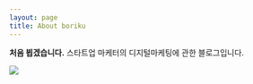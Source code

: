 ```yaml
---
layout: page
title: About boriku
---
```


**처음 뵙겠습니다.**
스타트업 마케터의 디지털마케팅에 관한 블로그입니다.

![](https://cdn.pixabay.com/photo/2015/06/01/09/04/blog-793047__340.jpg)
